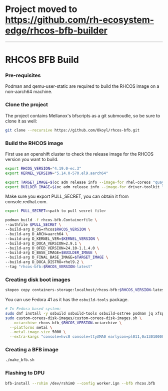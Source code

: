# Project moved to https://github.com/rh-ecosystem-edge/rhcos-bfb-builder

---

# RHCOS BFB Build

### Pre-requisites
Podman and qemu-user-static are required to build the RHCOS image on a non-aarch64 machine.


### Clone the project
The project contains Mellanox's bfscripts as a git submoudle, so be sure to clone it as well:
```bash
git clone --recursive https://github.com/Okoyl/rhcos-bfb.git
```

### Build the RHCOS image
First use an openshift cluster to check the release image for the RHCOS version you want to build.
```bash
export RHCOS_VERSION="4.19.0-ec.3"
export KERNEL_VERSION="5.14.0-570.el9.aarch64"

export TARGET_IMAGE=$(oc adm release info --image-for rhel-coreos "quay.io/openshift-release-dev/ocp-release:"$RHCOS_VERSION"-aarch64")
export BUILDER_IMAGE=$(oc adm release info --image-for driver-toolkit "quay.io/openshift-release-dev/ocp-release:"$RHCOS_VERSION"-aarch64")
```

Make sure you export PULL_SECRET, you can obtain it from console.redhat.com.
```bash
export PULL_SECRET=<path to pull secret file>
```

```bash
podman build -f rhcos-bfb.Containerfile \
--authfile $PULL_SECRET \
--build-arg D_OS=rhcos$RHCOS_VERSION \
--build-arg D_ARCH=aarch64 \
--build-arg D_KERNEL_VER=$KERNEL_VERSION \
--build-arg D_DOCA_VERSION=2.9.1 \
--build-arg D_OFED_VERSION=24.10-1.1.4.0 \
--build-arg D_BASE_IMAGE=$BUILDER_IMAGE \
--build-arg D_FINAL_BASE_IMAGE=$TARGET_IMAGE \
--build-arg D_DOCA_DISTRO=rhel9.2 \
--tag "rhcos-bfb:$RHCOS_VERSION-latest"
```

### Creating disk boot images
```bash
skopeo copy containers-storage:localhost/rhcos-bfb:$RHCOS_VERSION-latest oci-archive:rhcos-bfb_$RHCOS_VERSION.ociarchive
```

You can use Fedora 41 as it has the `osbuild-tools` package.
```bash
# In Fedora based system:
sudo dnf install -y osbuild osbuild-tools osbuild-ostree podman jq xfsprogs
sudo custom-coreos-disk-images/custom-coreos-disk-images.sh \
  --ociarchive rhcos-bfb_$RHCOS_VERSION.ociarchive \
  --platforms metal \
  --metal-image-size 5000 \
  --extra-kargs "console=hvc0 console=ttyAMA0 earlycon=pl011,0x13010000 ignore_loglevel"
```

### Creating a BFB image
```bash
./make_bfb.sh
```

### Flashing to DPU
```bash
bfb-install --rshim /dev/rshim0 --config worker.ign --bfb rhcos.bfb
```
